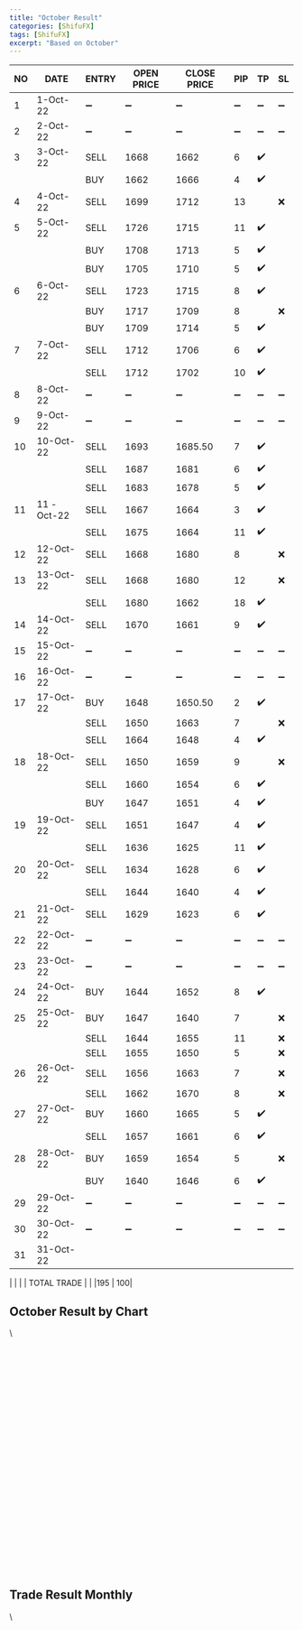 ```yaml
---
title: "October Result"
categories: [ShifuFX]
tags: [ShifuFX]
excerpt: "Based on October"
---
```


|  NO | DATE  | ENTRY   | OPEN PRICE  | CLOSE PRICE | PIP  | TP| SL|
|---|---|---|---|---|---|---|---|
| 1  |1-Oct-22   | :heavy_minus_sign:  | :heavy_minus_sign:  | :heavy_minus_sign:  | :heavy_minus_sign: | :heavy_minus_sign: | :heavy_minus_sign:| 
| 2  | 2-Oct-22  | :heavy_minus_sign:  |  :heavy_minus_sign: |  :heavy_minus_sign: | :heavy_minus_sign: | :heavy_minus_sign: | :heavy_minus_sign:| 
| 3  |3-Oct-22   |  SELL | 1668   |1662   |6  | :heavy_check_mark: | | 
|  |   |   BUY|1662   |1666   |4  | :heavy_check_mark: | |
| 4  | 4-Oct-22  |  SELL |  1699  |  1712 | 13 |  | :x:| 
| 5  | 5-Oct-22  | SELL  | 1726   | 1715   | 11   |:heavy_check_mark:   |   |
|   |  |  BUY | 1708   | 1713   | 5   | :heavy_check_mark:  |   |
|   |  |  BUY | 1705  | 1710   | 5   | :heavy_check_mark:   |   |
| 6  | 6-Oct-22  | SELL  |  1723 | 1715   | 8    | :heavy_check_mark:  |   |
|   |   |  BUY | 1717  | 1709   | 8    |   | :x:  |
|   |   |  BUY |  1709 | 1714   | 5    | :heavy_check_mark:  |   |
| 7  | 7-Oct-22  | SELL   |  1712  | 1706    | 6    |  :heavy_check_mark: |   |
|   |   |  SELL  |  1712  | 1702    | 10    |  :heavy_check_mark: |   |
| 8 | 8-Oct-22  | :heavy_minus_sign:  |  :heavy_minus_sign: | :heavy_minus_sign:  | :heavy_minus_sign:   |:heavy_minus_sign:   | :heavy_minus_sign:  |
| 9 | 9-Oct-22  | :heavy_minus_sign:  | :heavy_minus_sign:  | :heavy_minus_sign:  | :heavy_minus_sign:  | :heavy_minus_sign:  | :heavy_minus_sign:  |
| 10  |10-Oct-22   |  SELL | 1693   |1685.50   | 7  |:heavy_check_mark:  | | 
|   |   |  SELL | 1687   | 1681   | 6  | :heavy_check_mark: | | 
|   |   |  SELL | 1683   | 1678   | 5 | :heavy_check_mark: | | 
| 11  | 11 -Oct-22  | SELL  | 1667   | 1664   | 3  |  :heavy_check_mark:| | 
| |  | SELL  | 1675 | 1664   | 11 |  :heavy_check_mark:| | 
| 12  | 12-Oct-22  | SELL  | 1668    | 1680   | 8   |   |:x:   |
| 13  | 13-Oct-22  |  SELL  | 1668    | 1680   | 12    |   |:x:   |
|  | |  SELL  | 1680    | 1662   | 18    |  :heavy_check_mark: |   |
| 14  |14-Oct-22  | SELL | 1670  | 1661    |9   |:heavy_check_mark:   |   |
| 15  | 15-Oct-22  |:heavy_minus_sign:   |  :heavy_minus_sign: |:heavy_minus_sign:   | :heavy_minus_sign:  |  :heavy_minus_sign: | :heavy_minus_sign:  |
| 16  | 16-Oct-22  | :heavy_minus_sign:  | :heavy_minus_sign:  |   :heavy_minus_sign:| :heavy_minus_sign: |:heavy_minus_sign:  |:heavy_minus_sign: | 
| 17  | 17-Oct-22  | BUY  | 1648   | 1650.50   | 2  | :heavy_check_mark: | | 
| |   | SELL  |  1650  | 1663    | 7   |  |:x: | 
| |   | SELL  |   1664 | 1648    | 4   | :heavy_check_mark: | | 
| 18 | 18-Oct-22  |  SELL | 1650   | 1659   | 9  |  | :x: |
|  |  |  SELL | 1660 | 1654 | 6 | :heavy_check_mark: | |
|  |  |  BUY | 1647  | 1651 | 4  | :heavy_check_mark: |  |
| 19  | 19-Oct-22  | SELL   | 1651    | 1647   | 4   | :heavy_check_mark:  |   |
|   |   |  SELL  | 1636    | 1625  | 11   | :heavy_check_mark:   |   |
| 20  | 20-Oct-22  | SELL  | 1634   | 1628 | 6   |  :heavy_check_mark:  |   |
|   |   | SELL  | 1644   | 1640   | 4   | :heavy_check_mark:   |   |
| 21  | 21-Oct-22  |  SELL | 1629   | 1623   | 6   |:heavy_check_mark:   |   |
| 22 | 22-Oct-22  |:heavy_minus_sign:   |  :heavy_minus_sign: | :heavy_minus_sign:  | :heavy_minus_sign:  | :heavy_minus_sign:  | :heavy_minus_sign:  |
| 23  | 23-Oct-22  |  :heavy_minus_sign: | :heavy_minus_sign:|:heavy_minus_sign:   |  :heavy_minus_sign:  |  :heavy_minus_sign: | :heavy_minus_sign:  |
| 24  | 24-Oct-22  | BUY  | 1644 | 1652 | 8  | :heavy_check_mark: | | 
| 25 | 25-Oct-22  | BUY  | 1647 | 1640   |7| |:x: | 
|  |   |  SELL | 1644   | 1655 | 11 |  |:x: | 
|  |   | SELL  | 1655   | 1650   |5  |  |:x: | 
| 26  |  26-Oct-22 | SELL  | 1656   | 1663   | 7 |   | :x:   |
|   |   |  SELL | 1662  | 1670  | 8   |   |:x:   |
| 27 | 27-Oct-22  |  BUY | 1660   | 1665   | 5   | :heavy_check_mark:  |   |
|  |   |  SELL | 1657   | 1661   | 6   | :heavy_check_mark:   |   |
| 28  | 28-Oct-22  |  BUY | 1659   | 1654   | 5   |   | :x:   |
|  |   | BUY  | 1640   | 1646   | 6   | :heavy_check_mark:   |   |
| 29  | 29-Oct-22  | :heavy_minus_sign:  | :heavy_minus_sign:  | :heavy_minus_sign:  | :heavy_minus_sign:  | :heavy_minus_sign:  |:heavy_minus_sign:   |
| 30  |  30-Oct-22 | :heavy_minus_sign:  | :heavy_minus_sign:  |  :heavy_minus_sign: |  :heavy_minus_sign: | :heavy_minus_sign:  |  :heavy_minus_sign: |
| 31  | 31-Oct-22  |   |   |   |   |   |   |

|    |   |    | TOTAL TRADE  |     | |195 | 100|

## October Result by Chart
\
<!-- \ -->
<div id="container" style="width:100%; height:400px;"></div>

<script> 

document.addEventListener('DOMContentLoaded', function () {
        const chart = Highcharts.chart('container', {
            chart: {
                type: 'line'
            },
            title: {
                text: ' '
            },
            xAxis: {
                title: {
                    text: 'Week'
                },
                categories: [],
            },
            yAxis: {
                title: {
                    text: 'PIP'
                }
            },
             tooltip: {
                valueSuffix: 'pip'
            },
            series: [{
                name: 'Take Profit',
                data: [0, 70, 129, 195],
                lineWidth: 3,
                color: '#07ed16'
            }, {
                name: 'Stop Loss',
                data: [0, 21 , 41, 100],
                lineWidth: 3,
                color: '#ed1307'
            }, {
                name: 'OFF',
                data: [0],
                lineWidth: 3,
            }
            ],
        });
    });
</script>

## Trade Result Monthly
\
<!-- \ -->
<div>
  <canvas id="myChart"></canvas>
</div>

<script> 
    var ctx = document.getElementById('myChart').getContext('2d'); 
    var myChart = new Chart(ctx, { 
        type: 'line', 
        data: {
            labels: [' ','Sep', 'Oct', 'Nov', 'Des'],
            datasets: [
                {
                    label: 'Take Profit',
                    data: [0, 144, 195],
                    fill: false,
                    borderWith: 5,
                    backgroundColor: '#2a9df4',
                    borderColor: '#2a9df4',
                },

                {
                    label: 'Stop Loss',
                    data: [0, 64, 100],
                    fill: false,
                    borderWith: 5,
                    backgroundColor: '#F65A83',
                    borderColor: '#F65A83',

                }
                
                ], 
                },

            options: 
                {
                    scales:
                    { yAxes: [{
                        ticks: {beginAtZero: true}
                    }]}
                }
}); 
</script>

